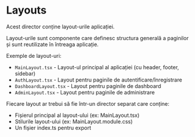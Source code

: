 # Layouts

Acest director conține layout-urile aplicației.

Layout-urile sunt componente care definesc structura generală a paginilor și sunt reutilizate în întreaga aplicație.

Exemple de layout-uri:
- `MainLayout.tsx` - Layout-ul principal al aplicației (cu header, footer, sidebar)
- `AuthLayout.tsx` - Layout pentru paginile de autentificare/înregistrare
- `DashboardLayout.tsx` - Layout pentru paginile de dashboard
- `AdminLayout.tsx` - Layout pentru paginile de administrare

Fiecare layout ar trebui să fie într-un director separat care conține:
- Fișierul principal al layout-ului (ex: MainLayout.tsx)
- Stilurile layout-ului (ex: MainLayout.module.css)
- Un fișier index.ts pentru export
